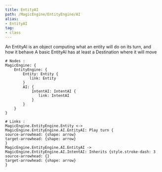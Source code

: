 ```yaml
---
title: EntityAI
path: /MagicEngine/EntityEngine/AI
alias: 
- EntityAI
tag: 
- class
---
```

An EntityAI is an object computing what an entity will do on its turn, and how it behave
A basic EntityAI has at least a Destination where it will move
```d2
# Nodes :
MagicEngine: {
    EntityEngine: {
        Entity: Entity {
           link: Entity
        }
        AI: {
            IntentAI: IntentAI {
               link: IntentAI
            }
        }
    }
}

# Links :
MagicEngine.EntityEngine.Entity <-> MagicEngine.EntityEngine.AI.EntityAI: Play turn {
source-arrowhead: {shape: arrow}
target-arrowhead: {shape: arrow}
}
MagicEngine.EntityEngine.AI.EntityAI -> MagicEngine.EntityEngine.AI.IntentAI: Inherits {style.stroke-dash: 3
source-arrowhead: {}
target-arrowhead: {shape: arrow}
}

```